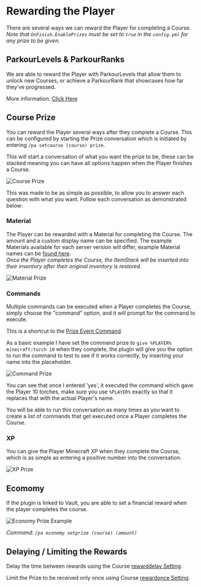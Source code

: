 Rewarding the Player
======

There are several ways we can reward the Player for completing a Course.  
_Note that `OnFinish.EnablePrizes` must be set to `true` in the `config.yml` for any prize to be given._

## ParkourLevels & ParkourRanks

We are able to reward the Player with ParkourLevels that allow them to unlock new Courses, or achieve a ParkourRank that showcases how far they've progressed.

More information: [Click Here](/tutorials/parkour-level-ranks.md)

## Course Prize

You can reward the Player several ways after they complete a Course. This can be configured by starting the Prize conversation which is initiated by entering `/pa setcourse (course) prize`.

This will start a conversation of what you want the prize to be, these can be stacked meaning you can have all options happen when the Player finishes a Course.

![Course Prize](https://i.imgur.com/syeM4Cn.jpg "Course Prize")

This was made to be as simple as possible, to allow you to answer each question with what you want. Follow each conversation as demonstrated below:

### Material

The Player can be rewarded with a Material for completing the Course. The amount and a custom display name can be specified. The example Materials available for each server version will differ, example Material names can be [found here](https://hub.spigotmc.org/javadocs/bukkit/org/bukkit/Material.html).  
_Once the Player completes the Course, the ItemStack will be inserted into their inventory after their original inventory is restored._

![Material Prize](https://i.imgur.com/xgLug6k.jpg "Material Prize")

### Commands

Multiple commands can be executed when a Player completes the Course, simply choose the "command" option, and it will prompt for the command to execute.

This is a shortcut to the [Prize Event Command](/tutorials/parkour-courses?id=command).

As a basic example I have set the command prize to `give %PLAYER% minecraft:torch 10` when they complete, the plugin will give you the option to run the command to test to see if it works correctly, by inserting your name into the placeholder.

![Command Prize](https://i.imgur.com/i9Vfb98.jpg "Command Prize")

You can see that once I entered 'yes', it executed the command which gave the Player 10 torches, make sure you use `%PLAYER%` exactly so that it replaces that with the actual Player's name.

You will be able to run this conversation as many times as you want to create a list of commands that get executed once a Player completes the Course.

### XP

You can give the Player Minecraft XP when they complete the Course, which is as simple as entering a positive number into the conversation.

![XP Prize](https://i.imgur.com/43qKmUn.jpg "XP Prize")

## Ecomomy

If the plugin is linked to Vault, you are able to set a financial reward when the player completes the course.

![Economy Prize Example](https://i.imgur.com/VKjMNk6.png "Economy Prize Example")

_Command: `/pa economy setprize (course) (amount)`_

## Delaying / Limiting the Rewards

Delay the time between rewards using the Course [rewarddelay Setting](/tutorials/parkour-courses?id=rewarddelay).

Limit the Prize to be received only once using Course [rewardonce Setting](/tutorials/parkour-courses?id=rewardonce).
